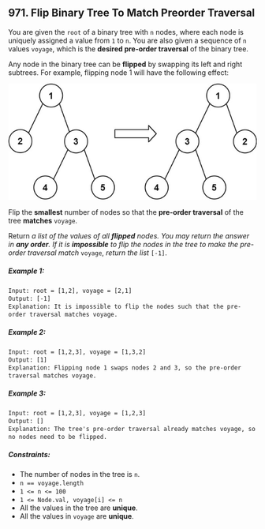 ## 971. Flip Binary Tree To Match Preorder Traversal

You are given the ```root``` of a binary tree with ```n``` nodes, where each node is uniquely assigned a value from ```1``` to ```n```. You are also given a sequence of ```n``` values ```voyage```, which is the **desired pre-order traversal** of the binary tree.

Any node in the binary tree can be **flipped** by swapping its left and right subtrees. For example, flipping node 1 will have the following effect:

![Flip example](images/FlipExample.jpg)

Flip the **smallest** number of nodes so that the **pre-order traversal** of the tree **matches** ```voyage```.

Return *a list of the values of all **flipped** nodes. You may return the answer in **any order**. If it is **impossible** to flip the nodes in the tree to make the pre-order traversal match* ```voyage```, *return the list* ```[-1]```.

##### Example 1:
```
Input: root = [1,2], voyage = [2,1]
Output: [-1]
Explanation: It is impossible to flip the nodes such that the pre-order traversal matches voyage.
```
##### Example 2:
```
Input: root = [1,2,3], voyage = [1,3,2]
Output: [1]
Explanation: Flipping node 1 swaps nodes 2 and 3, so the pre-order traversal matches voyage.
```
##### Example 3:
```
Input: root = [1,2,3], voyage = [1,2,3]
Output: []
Explanation: The tree's pre-order traversal already matches voyage, so no nodes need to be flipped.
```

##### Constraints:

* The number of nodes in the tree is ```n```.
* ```n == voyage.length```
* ```1 <= n <= 100```
* ```1 <= Node.val, voyage[i] <= n```
* All the values in the tree are **unique**.
* All the values in ```voyage``` are **unique**.